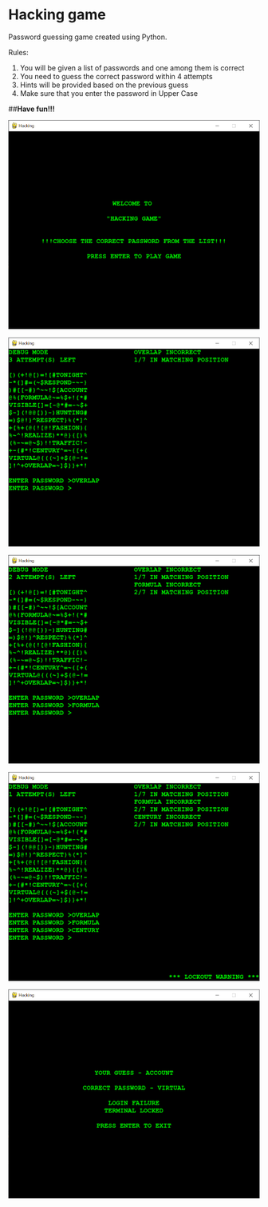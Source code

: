 # Hacking game

Password guessing game created using Python.

Rules:
  1. You will be given a list of passwords and one among them is correct
  2. You need to guess the correct password within 4 attempts
  3. Hints will be provided based on the previous guess
  4. Make sure that you enter the password in Upper Case

##<strong>Have fun!!! </strong>



![Welcome](https://github.com/sanjana707/Hacking_game/blob/main/Snaps/Welcome.PNG)

![List of passwords and attemp 1](https://github.com/sanjana707/Hacking_game/blob/main/Snaps/2.PNG)

![List of passwords and attemp 2](https://github.com/sanjana707/Hacking_game/blob/main/Snaps/3.PNG)

![List of passwords and attemp 3](https://github.com/sanjana707/Hacking_game/blob/main/Snaps/4.PNG)

![Failed attempt](https://github.com/sanjana707/Hacking_game/blob/main/Snaps/5.PNG)
